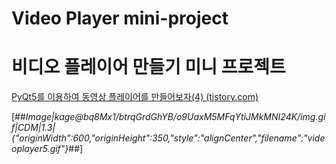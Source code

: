 # Video Player mini-project

# 비디오 플레이어 만들기 미니 프로젝트

[PyQt5를 이용하여 동영상 플레이어를 만들어보자(4) (tistory.com)](https://tripleler.tistory.com/7)

[##_Image|kage@bq8Mx1/btrqGrdGhYB/o9UaxM5MFqYtiJMkMNI24K/img.gif|CDM|1.3|{"originWidth":600,"originHeight":350,"style":"alignCenter","filename":"videoplayer5.gif"}_##]
